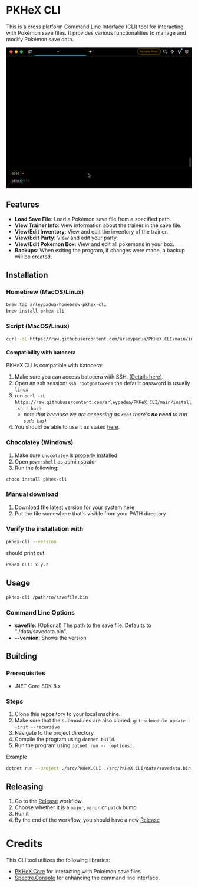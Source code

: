 # PKHeX CLI

This is a cross platform Command Line Interface (CLI) tool for interacting with Pokémon save files. It provides various functionalities to manage and modify Pokémon save data.

![](./docs/pkhex-cli-demo.gif)

## Features

- **Load Save File**: Load a Pokémon save file from a specified path.
- **View Trainer Info**: View information about the trainer in the save file.
- **View/Edit Inventory**: View and edit the inventory of the trainer.
- **View/Edit Party**: View and edit your party.
- **View/Edit Pokemon Box**: View and edit all pokemons in your box.
- **Backups**: When exiting the program, if changes were made, a backup will be created.

## Installation

### Homebrew (MacOS/Linux)

```bash
brew tap arleypadua/homebrew-pkhex-cli
brew install pkhex-cli
```

### Script (MacOS/Linux)

```bash
curl -sL https://raw.githubusercontent.com/arleypadua/PKHeX.CLI/main/install.sh | sudo bash
```

#### Compatibility with batocera

PKHeX.CLI is compatible with batocera:

1. Make sure you can access batocera with SSH. [(Details here)](https://wiki.batocera.org/access_the_batocera_via_ssh).
2. Open an ssh session: `ssh root@batocera` the default password is usually `linux`
3. run `curl -sL https://raw.githubusercontent.com/arleypadua/PKHeX.CLI/main/install.sh | bash`
   * _note that because we are accessing as `root` there's **no need** to run `sudo bash`_
4. You should be able to use it as stated [here](https://github.com/arleypadua/PKHeX.CLI?tab=readme-ov-file#usage).

### Chocolatey (Windows)

1. Make sure `chocolatey` is [properly installed](https://chocolatey.org/install#individual)
2. Open `powershell` as administrator
3. Run the following:

```powershell
choco install pkhex-cli
```

### Manual download

1. Download the latest version for your system [here](https://github.com/arleypadua/PKHeX.CLI/releases)
2. Put the file somewhere that's visible from your PATH directory

### Verify the installation with

```bash
pkhex-cli --version
```

should print out

```bash
PKHeX CLI: x.y.z
```

## Usage

```bash
pkhex-cli /path/to/savefile.bin
```

### Command Line Options

- **savefile**: (Optional) The path to the save file. Defaults to "./data/savedata.bin".
- **--version**: Shows the version

## Building

### Prerequisites

- .NET Core SDK 8.x

### Steps

1. Clone this repository to your local machine.
2. Make sure that the submodules are also cloned: `git submodule update --init --recursive`
3. Navigate to the project directory.
4. Compile the program using `dotnet build`.
5. Run the program using `dotnet run -- [options]`.

Example

```bash
dotnet run --project ./src/PKHeX.CLI ./src/PKHeX.CLI/data/savedata.bin
```

## Releasing

1. Go to the [Release](https://github.com/arleypadua/PKHeX.CLI/actions/workflows/release.yml) workflow
2. Choose whether it is a `major`, `minor` or `patch` bump
3. Run it
4. By the end of the workflow, you should have a new [Release](https://github.com/arleypadua/PKHeX.CLI/releases/latest)

# Credits

This CLI tool utilizes the following libraries:

* [PKHeX.Core](https://github.com/kwsch/PKHeX/tree/master) for interacting with Pokémon save files.
* [Spectre.Console](https://github.com/spectreconsole/spectre.console) for enhancing the command line interface.
